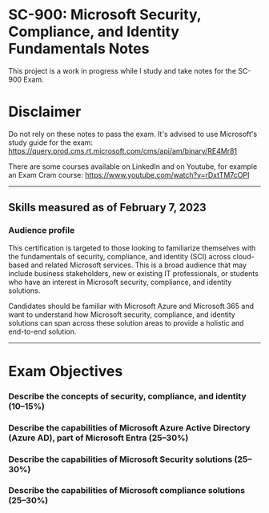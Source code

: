 # SC-900: Microsoft Security, Compliance, and Identity Fundamentals Notes
This project is a work in progress while I study and take notes for the SC-900 Exam. 


# Disclaimer
Do not rely on these notes to pass the exam. It's advised to use Microsoft's study guide for the exam: https://query.prod.cms.rt.microsoft.com/cms/api/am/binary/RE4Mr81

There are some courses available on LinkedIn and on Youtube, for example an Exam Cram course: https://www.youtube.com/watch?v=rDxtTM7cOPI


----
## Skills measured as of February 7, 2023
### Audience profile
This certification is targeted to those looking to familiarize themselves with the fundamentals of 
security, compliance, and identity (SCI) across cloud-based and related Microsoft services.
This is a broad audience that may include business stakeholders, new or existing IT professionals, or 
students who have an interest in Microsoft security, compliance, and identity solutions.

Candidates should be familiar with Microsoft Azure and Microsoft 365 and want to understand how 
Microsoft security, compliance, and identity solutions can span across these solution areas to provide a 
holistic and end-to-end solution.

----
# Exam Objectives
### Describe the concepts of security, compliance, and identity (10–15%)
### Describe the capabilities of Microsoft Azure Active Directory (Azure AD), part of Microsoft Entra (25–30%)
### Describe the capabilities of Microsoft Security solutions (25–30%)
### Describe the capabilities of Microsoft compliance solutions (25–30%)